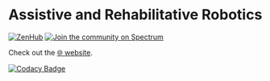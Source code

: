 Assistive and Rehabilitative Robotics
=====================================

[![ZenHub](https://img.shields.io/badge/Shipping_faster_with-ZenHub-435198.svg)](https://zenhub.com)
[![Join the community on Spectrum](https://withspectrum.github.io/badge/badge.svg)](https://spectrum.chat/icub)

Check out the [:globe_with_meridians: website](https://robotology.github.io/assistive-rehab/doc/mkdocs/site/index.html).

[![Codacy Badge](https://api.codacy.com/project/badge/Grade/426f2502f41d4c67a064cd0a9069faac)](https://www.codacy.com/manual/pattacini/assistive-rehab?utm_source=github.com&amp;utm_medium=referral&amp;utm_content=robotology/assistive-rehab&amp;utm_campaign=Badge_Grade)
